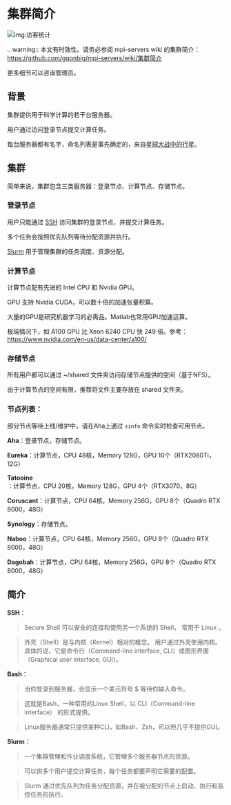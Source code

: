 # 集群简介

![img:访客统计](https://visitor-badge.glitch.me/badge?page_id=lu.readthedocs.io.ServerNote.服务器集群简介)

.. warning::
  本文有时效性。请务必参阅 mpi-servers wiki 的集群简介： <https://github.com/gqqnbig/mpi-servers/wiki/集群简介>

  更多细节可以咨询管理员。

## 背景

集群提供用于科学计算的若干台服务器。

用户通过访问登录节点提交计算任务。

每台服务器都有名字，命名列表是事先确定的，来自[星球大战中的行星]。

[星球大战中的行星]: https://en.wikipedia.org/wiki/List_of_Star_Wars_planets_and_moons

## 集群

简单来说，集群包含三类服务器：登录节点、计算节点、存储节点。

### 登录节点

用户只能通过 [SSH] 访问集群的登录节点，并提交计算任务。

多个任务会按照优先队列等待分配资源并执行。

 [Slurm] 用于管理集群的任务调度、资源分配。

[SSH]: https://en.wikipedia.org/wiki/Secure_Shell
[Slurm]: https://slurm.schedmd.com/documentation.html

### 计算节点

计算节点配有先进的 Intel CPU 和 Nvidia GPU。

GPU 支持 Nvidia CUDA，可以数十倍的加速张量积算。

大量的GPU是研究机器学习的必需品。Matlab也常用GPU加速运算。

极端情况下，如 A100 GPU 比 Xeon 6240 CPU 快 249 倍。参考： https://www.nvidia.com/en-us/data-center/a100/

### 存储节点

所有用户都可以通过 ~/shared 文件夹访问存储节点提供的空间（基于NFS）。

由于计算节点的空间有限，推荐将文件主要存放在 shared 文件夹。

### 节点列表：

部分节点等待上线/维护中，请在Aha上通过 `sinfo` 命令实时检查可用节点。

**Aha**：登录节点，存储节点。

**Eureka**：计算节点，CPU 48核，Memory 128G，GPU 10个（RTX2080Ti，12G）

**Tatooine**：计算节点，CPU 20核，Memory 128G，GPU 4个（RTX3070，8G）

**Coruscant**：计算节点，CPU 64核，Memory 256G，GPU 8个（Quadro RTX 8000，48G）

**Synology**：存储节点。

**Naboo**：计算节点，CPU 64核，Memory 256G，GPU 8个（Quadro RTX 8000，48G）

**Dagobah**：计算节点，CPU 64核，Memory 256G，GPU 8个（Quadro RTX 8000，48G）

## 简介

**SSH**：

> Secure Shell 可以安全的连接和使用另一个系统的 Shell， 常用于 Linux 。 

> 外壳（Shell）是与内核（Kernel）相对的概念。
> 用户通过外壳使用内核。具体的说，它是命令行（Command-line interface, CLI）或图形界面（Graphical user interface, GUI）。

**Bash**：

> 当你登录到服务器，会显示一个美元符号 $ 等待你输入命令。

> 这就是Bash，一种常用的Linux Shell，以 CLI（Command-line interface） 的形式提供。

> Linux服务器通常只提供某种CLI，如Bash、Zsh，可以但几乎不提供GUI。

**Slurm**：

> 一个集群管理和作业调度系统，它管理多个服务器节点的资源。

> 可以供多个用户提交计算任务，每个任务都要声明它需要的配置。

> Slurm 通过优先队列为任务分配资源，并在被分配的节点上启动、执行和监控任务的执行。
